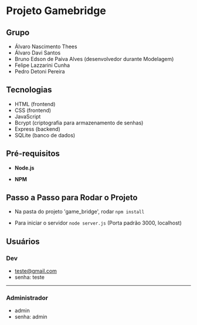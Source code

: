 # Projeto Gamebridge

## Grupo
- Álvaro Nascimento Thees
- Álvaro Davi Santos
- Bruno Edson de Paiva Alves (desenvolvedor durante Modelagem)
- Felipe Lazzarini Cunha
- Pedro Detoni Pereira

## Tecnologias
- HTML (frontend)
- CSS (frontend)
- JavaScript
- Bcrypt (criptografia para armazenamento de senhas)
- Express (backend)
- SQLite (banco de dados)

## Pré-requisitos

- **Node.js**

- **NPM**

## Passo a Passo para Rodar o Projeto

- Na  pasta do projeto 'game_bridge', rodar ```npm install```

- Para iniciar o servidor ```node server.js``` (Porta padrão 3000, localhost)

## Usuários
### Dev
- teste@gmail.com
- senha: teste

---
### Administrador
- admin
- senha: admin
